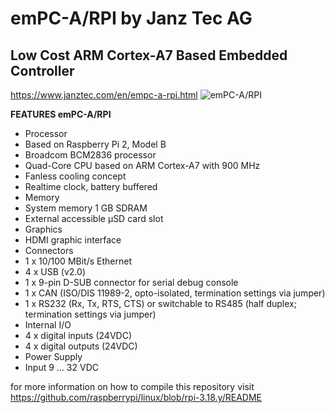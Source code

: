 # emPC-A/RPI by Janz Tec AG
## Low Cost ARM Cortex-A7 Based Embedded Controller 

https://www.janztec.com/en/empc-a-rpi.html
![emPC-A/RPI](https://www.janztec.com/uploads/tx_templavoila/emPC-A_RPI_neu_642x480.jpg)

**FEATURES emPC-A/RPI**
* Processor 
*   Based on Raspberry Pi 2, Model B 
*   Broadcom BCM2836 processor 
*   Quad-Core CPU based on ARM Cortex-A7  with 900 MHz 
*   Fanless cooling concept 
*   Realtime clock, battery buffered 
* Memory 
*   System memory 1 GB SDRAM 
*   External accessible µSD card slot  
* Graphics 
*   HDMI graphic interface  
* Connectors  
*   1 x 10/100 MBit/s Ethernet 
*   4 x USB (v2.0) 
*   1 x 9-pin D-SUB connector for serial debug console 
*   1 x CAN (ISO/DIS 11989-2, opto-isolated, termination settings via jumper) 
*   1 x RS232 (Rx, Tx, RTS, CTS) or switchable to RS485 (half duplex; termination settings via jumper)  
* Internal I/O  
*   4 x digital inputs (24VDC) 
*   4 x digital outputs (24VDC)  
* Power Supply  
*   Input 9 … 32 VDC 


for more information on how to compile this repository visit https://github.com/raspberrypi/linux/blob/rpi-3.18.y/README


